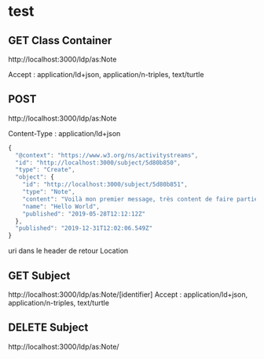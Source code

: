 # test
## GET Class Container
http://localhost:3000/ldp/as:Note

Accept : application/ld+json, application/n-triples, text/turtle

## POST
http://localhost:3000/ldp/as:Note

Content-Type : application/ld+json

```javascript
{
  "@context": "https://www.w3.org/ns/activitystreams",
  "id": "http://localhost:3000/subject/5d80b850",
  "type": "Create",
  "object": {
    "id": "http://localhost:3000/subject/5d80b851",
    "type": "Note",
    "content": "Voilà mon premier message, très content de faire partie du fedivers !",
    "name": "Hello World",
    "published": "2019-05-28T12:12:12Z"
  },
  "published": "2019-12-31T12:02:06.549Z"
}
```

uri dans le header de retour Location

## GET Subject
http://localhost:3000/ldp/as:Note/[identifier]
Accept : application/ld+json, application/n-triples, text/turtle

## DELETE Subject
http://localhost:3000/ldp/as:Note/<identifier>
